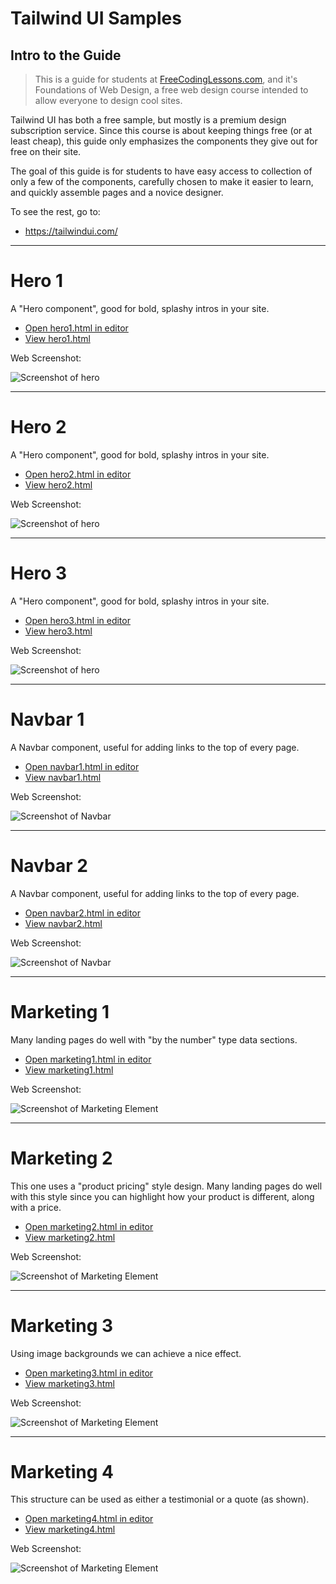 # Tailwind UI Samples


## Intro to the Guide

> This is a guide for students at
> [FreeCodingLessons.com](https://freecodinglessons.com/), and it's Foundations
> of Web Design, a free web design course intended to allow everyone to design
> cool sites.


Tailwind UI has both a free sample, but mostly is a premium design subscription
service. Since this course is about keeping things free (or at least cheap),
this guide only emphasizes the components they give out for free on their site.

The goal of this guide is for students to have easy access to collection of
only a few of the components, carefully chosen to make it easier to learn, and
quickly assemble pages and a novice designer.


To see the rest, go to:

* <https://tailwindui.com/>


-----------------

# Hero 1

A "Hero component", good for bold, splashy intros in your site.

* [Open hero1.html in editor](./components/hero1.html)
* [View hero1.html](../guides/components/hero1.html)

Web Screenshot:

![Screenshot of hero](/__screenshot/foundations/3.3/guides/components/hero1.html.png)


-----------------

# Hero 2

A "Hero component", good for bold, splashy intros in your site.


* [Open hero2.html in editor](./components/hero2.html)
* [View hero2.html](../guides/components/hero2.html)

Web Screenshot:

![Screenshot of hero](/__screenshot/foundations/3.3/guides/components/hero2.html.png)


-----------------

# Hero 3

A "Hero component", good for bold, splashy intros in your site.

* [Open hero3.html in editor](./components/hero3.html)
* [View hero3.html](../guides/components/hero3.html)


Web Screenshot:

![Screenshot of hero](/__screenshot/foundations/3.3/guides/components/hero3.html.png)


-----------------

# Navbar 1

A Navbar component, useful for adding links to the top of every page.

* [Open navbar1.html in editor](./components/navbar1.html)
* [View navbar1.html](../guides/components/navbar1.html)

Web Screenshot:

![Screenshot of Navbar](/__screenshot/foundations/3.3/guides/components/navbar1.html.png)


-----------------

# Navbar 2

A Navbar component, useful for adding links to the top of every page.

* [Open navbar2.html in editor](./components/navbar2.html)
* [View navbar2.html](../guides/components/navbar2.html)


Web Screenshot:

![Screenshot of Navbar](/__screenshot/foundations/3.3/guides/components/navbar2.html.png)



-----------------

# Marketing 1

Many landing pages do well with "by the number" type data sections.


* [Open marketing1.html in editor](./components/marketing1.html)
* [View marketing1.html](../guides/components/marketing1.html)

Web Screenshot:

![Screenshot of Marketing Element](/__screenshot/foundations/3.3/guides/components/marketing1.html.png)



-----------------

# Marketing 2

This one uses a "product pricing" style design. Many landing pages do well with
this style since you can highlight how your product is different, along with a
price.


* [Open marketing2.html in editor](./components/marketing2.html)
* [View marketing2.html](../guides/components/marketing2.html)

Web Screenshot:


![Screenshot of Marketing Element](/__screenshot/foundations/3.3/guides/components/marketing2.html.png)


-----------------

# Marketing 3

Using image backgrounds we can achieve a nice effect.

* [Open marketing3.html in editor](./components/marketing3.html)
* [View marketing3.html](../guides/components/marketing3.html)


Web Screenshot:


![Screenshot of Marketing Element](/__screenshot/foundations/3.3/guides/components/marketing3.html.png)




-----------------

# Marketing 4


This structure can be used as either a testimonial or a quote (as shown).


* [Open marketing4.html in editor](./components/marketing4.html)
* [View marketing4.html](../guides/components/marketing4.html)


Web Screenshot:


![Screenshot of Marketing Element](/__screenshot/foundations/3.3/guides/components/marketing4.html.png)

